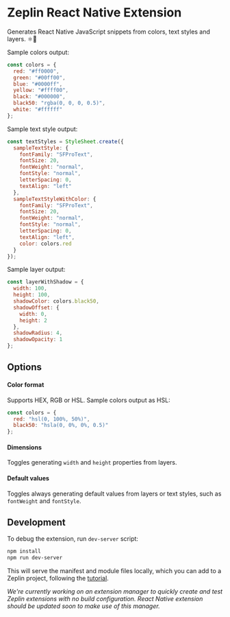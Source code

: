 # Zeplin React Native Extension

Generates React Native JavaScript snippets from colors, text styles and layers. ⚛️📱

Sample colors output:
```js
const colors = {
  red: "#ff0000",
  green: "#00ff00",
  blue: "#0000ff",
  yellow: "#ffff00",
  black: "#000000",
  black50: "rgba(0, 0, 0, 0.5)",
  white: "#ffffff"
};
```

Sample text style output:
```js
const textStyles = StyleSheet.create({
  sampleTextStyle: {
    fontFamily: "SFProText",
    fontSize: 20,
    fontWeight: "normal",
    fontStyle: "normal",
    letterSpacing: 0,
    textAlign: "left"
  },
  sampleTextStyleWithColor: {
    fontFamily: "SFProText",
    fontSize: 20,
    fontWeight: "normal",
    fontStyle: "normal",
    letterSpacing: 0,
    textAlign: "left",
    color: colors.red
  }
});
```

Sample layer output:
```js
const layerWithShadow = {
  width: 100,
  height: 100,
  shadowColor: colors.black50,
  shadowOffset: {
    width: 0,
    height: 2
  },
  shadowRadius: 4,
  shadowOpacity: 1
};
```

## Options

#### Color format

Supports HEX, RGB or HSL. Sample colors output as HSL:
```js
const colors = {
  red: "hsl(0, 100%, 50%)",
  black50: "hsla(0, 0%, 0%, 0.5)"
};
```

#### Dimensions

Toggles generating `width` and `height` properties from layers.

#### Default values

Toggles always generating default values from layers or text styles, such as `fontWeight` and `fontStyle`.

## Development

To debug the extension, run `dev-server` script:

```sh
npm install
npm run dev-server
```

This will serve the manifest and module files locally, which you can add to a Zeplin project, following the [tutorial](https://github.com/zeplin/zeplin-extension-documentation/blob/master/tutorial.md#adding-a-local-extension).

*We're currently working on an extension manager to quickly create and test Zeplin extensions with no build configuration. React Native extension should be updated soon to make use of this manager.*
